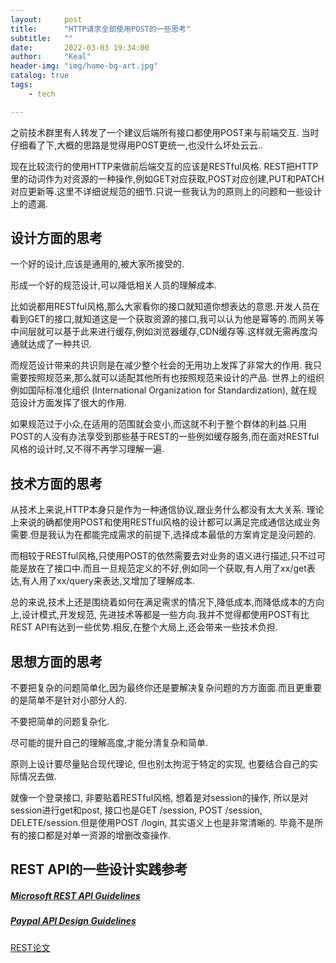 ```yaml
---
layout:     post
title:      "HTTP请求全部使用POST的一些思考"
subtitle:   ""
date:       2022-03-03 19:34:00
author:     "Keal"
header-img: "img/home-bg-art.jpg"
catalog: true
tags:
    - tech

---
```


之前技术群里有人转发了一个建议后端所有接口都使用POST来与前端交互. 当时仔细看了下,大概的思路是觉得用POST更统一,也没什么坏处云云..

现在比较流行的使用HTTP来做前后端交互的应该是RESTful风格. REST把HTTP里的动词作为对资源的一种操作,例如GET对应获取,POST对应创建,PUT和PATCH对应更新等.这里不详细说规范的细节.只说一些我认为的原则上的问题和一些设计上的遗漏.

## 设计方面的思考

一个好的设计,应该是通用的,被大家所接受的.

 形成一个好的规范设计,可以降低相关人员的理解成本.

比如说都用RESTful风格,那么大家看你的接口就知道你想表达的意思.开发人员在看到GET的接口,就知道这是一个获取资源的接口,我可以认为他是幂等的.而网关等中间层就可以基于此来进行缓存,例如浏览器缓存,CDN缓存等.这样就无需再度沟通就达成了一种共识. 

而规范设计带来的共识则是在减少整个社会的无用功上发挥了非常大的作用. 我只需要按照规范来,那么就可以适配其他所有也按照规范来设计的产品. 世界上的组织例如国际标准化组织 (International Organization for Standardization), 就在规范设计方面发挥了很大的作用.

如果规范过于小众,在适用的范围就会变小,而这就不利于整个群体的利益.只用POST的人没有办法享受到那些基于REST的一些例如缓存服务,而在面对RESTful风格的设计时,又不得不再学习理解一遍.

## 技术方面的思考

从技术上来说,HTTP本身只是作为一种通信协议,跟业务什么都没有太大关系. 理论上来说的确都使用POST和使用RESTful风格的设计都可以满足完成通信达成业务需要.但是我认为在都能完成需求的前提下,选择成本最低的方案肯定是没问题的.

而相较于RESTful风格,只使用POST的依然需要去对业务的语义进行描述,只不过可能是放在了接口中.而且一旦规范定义的不好,例如同一个获取,有人用了xx/get表达,有人用了xx/query来表达,又增加了理解成本.

总的来说,技术上还是围绕着如何在满足需求的情况下,降低成本,而降低成本的方向上,设计模式,开发规范, 先进技术等都是一些方向.我并不觉得都使用POST有比REST API有达到一些优势.相反,在整个大局上,还会带来一些技术负担.

## 思想方面的思考

不要把复杂的问题简单化,因为最终你还是要解决复杂问题的方方面面.而且更重要的是简单不是针对小部分人的.

不要把简单的问题复杂化. 

尽可能的提升自己的理解高度,才能分清复杂和简单.

原则上设计要尽量贴合现代理论, 但也别太拘泥于特定的实现, 也要结合自己的实际情况去做.

就像一个登录接口, 非要贴着RESTful风格, 想着是对session的操作, 所以是对session进行get和post, 接口也是GET /session, POST /session, DELETE/session.但是使用POST /login, 其实语义上也是非常清晰的. 毕竟不是所有的接口都是对单一资源的增删改查操作.

## REST API的一些设计实践参考

##### [Microsoft REST API Guidelines](https://github.com/microsoft/api-guidelines/blob/vNext/Guidelines.md)

##### [Paypal API Design Guidelines](https://github.com/paypal/api-standards/blob/master/api-style-guide.md)

[REST论文](https://www.ics.uci.edu/~fielding/pubs/dissertation/top.htm) 
